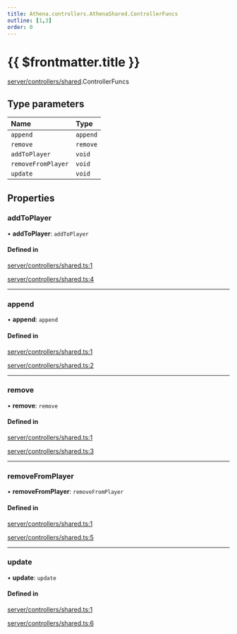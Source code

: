```yaml
---
title: Athena.controllers.AthenaShared.ControllerFuncs
outline: [1,3]
order: 0
---
```


# {{ $frontmatter.title }}


[server/controllers/shared](../modules/server_controllers_shared.md).ControllerFuncs

## Type parameters

| Name | Type |
| :------ | :------ |
| `append` | `append` |
| `remove` | `remove` |
| `addToPlayer` | `void` |
| `removeFromPlayer` | `void` |
| `update` | `void` |

## Properties

### addToPlayer

• **addToPlayer**: `addToPlayer`

#### Defined in

[server/controllers/shared.ts:1](https://github.com/Stuyk/altv-athena/blob/75aefbb/src/core/server/controllers/shared.ts#L1)

[server/controllers/shared.ts:4](https://github.com/Stuyk/altv-athena/blob/75aefbb/src/core/server/controllers/shared.ts#L4)

___

### append

• **append**: `append`

#### Defined in

[server/controllers/shared.ts:1](https://github.com/Stuyk/altv-athena/blob/75aefbb/src/core/server/controllers/shared.ts#L1)

[server/controllers/shared.ts:2](https://github.com/Stuyk/altv-athena/blob/75aefbb/src/core/server/controllers/shared.ts#L2)

___

### remove

• **remove**: `remove`

#### Defined in

[server/controllers/shared.ts:1](https://github.com/Stuyk/altv-athena/blob/75aefbb/src/core/server/controllers/shared.ts#L1)

[server/controllers/shared.ts:3](https://github.com/Stuyk/altv-athena/blob/75aefbb/src/core/server/controllers/shared.ts#L3)

___

### removeFromPlayer

• **removeFromPlayer**: `removeFromPlayer`

#### Defined in

[server/controllers/shared.ts:1](https://github.com/Stuyk/altv-athena/blob/75aefbb/src/core/server/controllers/shared.ts#L1)

[server/controllers/shared.ts:5](https://github.com/Stuyk/altv-athena/blob/75aefbb/src/core/server/controllers/shared.ts#L5)

___

### update

• **update**: `update`

#### Defined in

[server/controllers/shared.ts:1](https://github.com/Stuyk/altv-athena/blob/75aefbb/src/core/server/controllers/shared.ts#L1)

[server/controllers/shared.ts:6](https://github.com/Stuyk/altv-athena/blob/75aefbb/src/core/server/controllers/shared.ts#L6)
